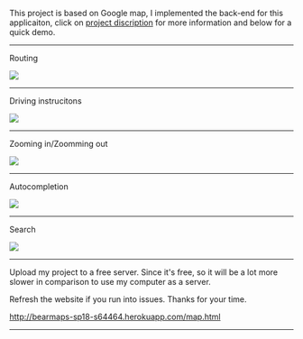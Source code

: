 This project is based on Google map, I implemented the back-end for this applicaiton, click on [project discription](https://sp18.datastructur.es/materials/proj/proj3/proj3) for more information and below for a quick demo.

-----------------------------------------------------------------------------------------------

Routing

![](https://media.giphy.com/media/PO8GNHTTYiWrp71yj9/giphy.gif)

-----------------------------------------------------------------------------------------------

Driving instrucitons

![](https://media.giphy.com/media/ZYaqwi2WcdoPpMPsGV/giphy.gif)

-----------------------------------------------------------------------------------------------

Zooming in/Zoomming out

![](https://media.giphy.com/media/CeNAJPGCcXH696WCYk/giphy.gif)

-----------------------------------------------------------------------------------------------

Autocompletion

![](https://media.giphy.com/media/27HMEPwVBxnZNukAps/giphy.gif)

-----------------------------------------------------------------------------------------------

Search

![](https://media.giphy.com/media/y1N20NLduCJEuoQWM1/giphy.gif)

-----------------------------------------------------------------------------------------------

Upload my project to a free server. Since it's free, so it will be a lot more slower in comparison to use my computer as a server.

Refresh the website if you run into issues. Thanks for your time.

http://bearmaps-sp18-s64464.herokuapp.com/map.html

-----------------------------------------------------------------------------------------------

